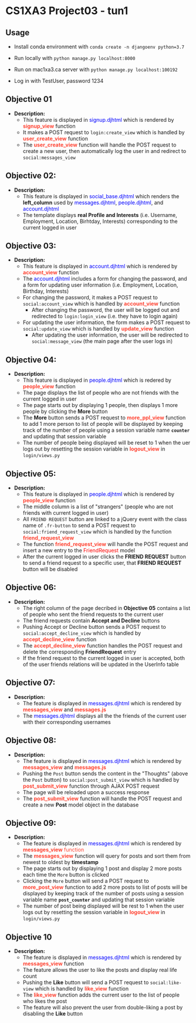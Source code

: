 # CS1XA3 Project03 - tun1

## Usage
* Install conda environment with `conda create -n djangoenv python=3.7`

* Run locally with `python manage.py localhost:8000` 
* Run on mac1xa3.ca server with `python manage.py localhost:100192`

* Log in with TestUser, password 1234

## Objective 01
* __Description:__
    * This feature is displayed in <span style="color:blue">signup.djhtml</span> which is rendered by <span style="color:#ff4433">__signup_view__</span> function
    * It makes a POST request to `login:create_view` which is handled by <span style="color:#ff4433">__user_create_view__</span> function
    * The <span style="color:#ff4433">__user_create_view__</span> function will handle the POST request to create a new user, then automatically log the user in and redirect to `social:messages_view`

## Objective 02:
* __Description:__
    * This feature is displayed in <span style="color:blue">social_base.djhtml</span> which renders the __left_column__ used by <span style="color:blue">messages.djhtml</span>, <span style="color:blue">people.djhtml</span>, and <span style="color:blue">account.djhtml</span>
    * The template displays __real Profile and Interests__ (i.e. Username, Employment, Location, Birhtday, Interests) corresponding to the current logged in user 

## Objective 03:
* __Description:__
    * This feature is displayed in <span style="color:blue">account.djhtml</span> which is rendered by <span style="color:#ff4433">__account_view__</span> function
    * The <span style="color:blue">account.djhtml</span> includes a form for changing the password, and a form for updating user information (i.e. Employment, Location, Birthday, Interests)
    * For changing the password, it makes a POST request to `social:account_view` which is handled by <span style="color:#ff4433">__account_view__</span> function
        * After changing the password, the user will be logged out and redirected to `login:login_view` (i.e. they have to login again)
    * For updating the user information, the form makes a POST request to `social:update_view` which is handled by <span style="color:#ff4433">__update_view__</span> function
        * After updating the user information, the user will be redirected to `social:message_view` (the main page after the user logs in)

## Objective 04:
* __Description:__
    * This feature is displayed in <span style="color:blue">people.djhtml</span> which is redered by <span style="color:#ff4433">__people_view__</span> function
    * The page displays the list of people who are not friends with the current logged in user
    * The page starts out by displaying 1 people, then displays 1 more people by clicking the __More__ button
    * The __More__ button sends a POST request to <span style="color:#ff4433">__more_ppl_view__</span> function to add 1 more person to list of people will be displayed by keeping track of the number of people using a session variable name __`counter`__ and updating that session variable 
    * The number of people being displayed will be reset to 1 when the uer logs out by resetting the session variable in <span style="color:#ff4433">__logout_view__</span> in `login/views.py`

## Objective 05:
* __Description:__
    * This feature is displayed in <span style="color:blue">people.djhtml</span> which is rendered by <span style="color:#ff4433">__people_view__</span> function
    * The middle column is a list of "strangers" (people who are not friends with current logged in user)
    * All `FRIEND REQUEST` button are linked to a jQuery event with the class name of `.fr-button` to send a POST request to `social:friend_request_view` which is handled by the function <span style="color:#ff4433">__friend_request_view__</span>
    * The function <span style="color:#ff4433">__friend_request_view__</span> will handle the POST request and insert a new entry to the <span style="color:red">FriendRequest</span> model
    * After the current logged in user clicks the __FRIEND REQUEST__ button to send a friend request to a specific user, that __FRIEND REQUEST__ button will be disabled

## Objective 06:
* __Description:__
    * The right column of the page decribed in __Objective 05__ contains a list of people who sent the friend requests to the current user
    * The friend requests contain __Accept and Decline__ buttons
    * Pushing Accept or Decline button sends a POST request to `social:accept_decline_view` which is handled by <span style="color:#ff4433">__accept_decline_view__</span> function
    * The <span style="color:#ff4433">__accept_decline_view__</span> function handles the POST request and delete the corresponding __FriendRequest__ entry
    * If the friend request to the current logged in user is accepted, both of the user friends relations will be updated in the UserInfo table

## Objective 07:
* __Description:__
    * The feature is displayed in <span style="color:blue">messages.djhtml</span> which is rendered by <span style="color:#ff4433">__messages_view__</span> and <span style="color:#ff4433">__messages.js__</span>
    * The <span style="color:blue">messages.djhtml</span> displays all the the friends of the current user with their corresponding usernames

## Objective 08:
* __Description:__
    * The feature is displayed in <span style="color:blue">messages.djhtml</span> which is rendered by <span style="color:#ff4433">__messages_view__</span> and <span style="color:#ff4433">__messages.js__</span>
    * Pushing the `Post` button sends the content in the "Thoughts" (above the `Post` button) to `social:post_submit_view` which is handled by <span style="color:#ff4433">__post_submit_view__</span> function through AJAX POST request
    * The page will be reloaded upon a success response
    * The <span style="color:#ff4433">__post_submit_view__</span> function will handle the POST request and create a new __Post__ model object in the database

## Objective 09:
* __Description:__
    * The feature is displayed in <span style="color:blue">messages.djhtml</span> which is rendered by <span style="color:#ff4433">__messages_view__<span> function
    * The <span style="color:#ff4433">__messages_view__</span> function will query for posts and sort them from newest to oldest by __timestamp__
    * The page starts out by displaying 1 post and display 2 more posts each time the `More` button is clicked
    * Clicking the `More` button will send a POST request to <span style="color:#ff4433">__more_post_view__</span> function to add 2 more posts to list of posts will be displayed by keeping track of the number of posts using a session variable name __`post_counter`__ and updating that session variable 
    * The number of post being displayed will be rest to 1 when the user logs out by resetting the session variable in <span style="color:#ff4433">__logout_view__</span> in `login/views.py`

## Objective 10
* __Description:__
    * The feature is displayed in <span style="color:blue">messages.djhtml</span> which is rendered by <span style="color:#ff4433">__messages_view__</span> function
    * The feature allows the user to like the posts and display real life count
    * Pushing the __Like__ button will send a POST request to `social:like-view` which is handled by <span style="color:#ff4433">__like_view__</span> function
    * The <span style="color:#ff4433">__like_view__</span> function adds the current user to the list of people who likes the post
    * The feature will also prevent the user from double-liking a post by disabling the __Like__ button
